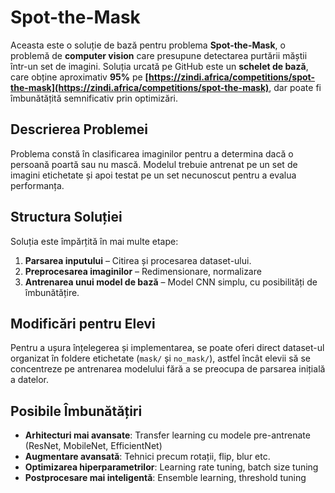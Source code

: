 # Spot-the-Mask

Aceasta este o soluție de bază pentru problema **Spot-the-Mask**, o problemă de **computer vision** care presupune detectarea purtării măștii într-un set de imagini. Soluția urcată pe GitHub este un **schelet de bază**, care obține aproximativ **95%** pe **[https://zindi.africa/competitions/spot-the-mask](https://zindi.africa/competitions/spot-the-mask)**, dar poate fi îmbunătățită semnificativ prin optimizări.

## Descrierea Problemei

Problema constă în clasificarea imaginilor pentru a determina dacă o persoană poartă sau nu mască. Modelul trebuie antrenat pe un set de imagini etichetate și apoi testat pe un set necunoscut pentru a evalua performanța.

## Structura Soluției

Soluția este împărțită în mai multe etape:

1. **Parsarea inputului** – Citirea și procesarea dataset-ului.
2. **Preprocesarea imaginilor** – Redimensionare, normalizare
3. **Antrenarea unui model de bază** – Model CNN simplu, cu posibilități de îmbunătățire.

## Modificări pentru Elevi

Pentru a ușura înțelegerea și implementarea, se poate oferi direct dataset-ul organizat în foldere etichetate (`mask/` și `no_mask/`), astfel încât elevii să se concentreze pe antrenarea modelului fără a se preocupa de parsarea inițială a datelor.

## Posibile Îmbunătățiri

- **Arhitecturi mai avansate**: Transfer learning cu modele pre-antrenate (ResNet, MobileNet, EfficientNet)
- **Augmentare avansată**: Tehnici precum rotații, flip, blur etc.
- **Optimizarea hiperparametrilor**: Learning rate tuning, batch size tuning
- **Postprocesare mai inteligentă**: Ensemble learning, threshold tuning
